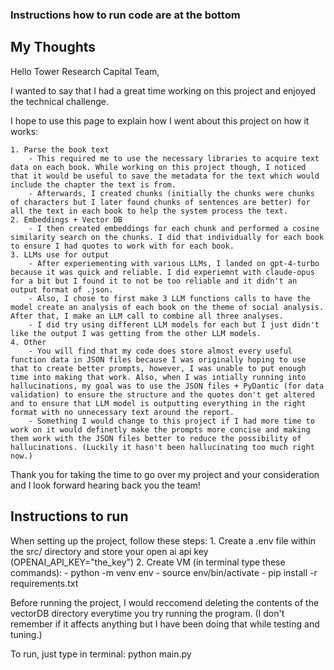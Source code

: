 ### Instructions how to run code are at the bottom

## My Thoughts

Hello Tower Research Capital Team, 

I wanted to say that I had a great time working on this project and enjoyed the technical challenge. 

I hope to use this page to explain how I went about this project on how it works:

    1. Parse the book text
        - This required me to use the necessary libraries to acquire text data on each book. While working on this project though, I noticed that it would be useful to save the metadata for the text which would include the chapter the text is from. 
        - Afterwards, I created chunks (initially the chunks were chunks of characters but I later found chunks of sentences are better) for all the text in each book to help the system process the text. 
    2. Embeddings + Vector DB
        - I then created embeddings for each chunk and performed a cosine similarity search on the chunks. I did that individually for each book to ensure I had quotes to work with for each book. 
    3. LLMs use for output
        - After experiementing with various LLMs, I landed on gpt-4-turbo because it was quick and reliable. I did experiemnt with claude-opus for a bit but I found it to not be too reliable and it didn't an output format of .json. 
        - Also, I chose to first make 3 LLM functions calls to have the model create an analysis of each book on the theme of social analysis. After that, I make an LLM call to combine all three analyses. 
        - I did try using different LLM models for each but I just didn't like the output I was getting from the other LLM models. 
    4. Other
        - You will find that my code does store almost every useful function data in JSON files because I was originally hoping to use that to create better prompts, however, I was unable to put enough time into making that work. Also, when I was intially running into hallucinations, my goal was to use the JSON files + PyDantic (for data validation) to ensure the structure and the quotes don't get altered and to ensure that LLM model is outputting everything in the right format with no unnecessary text around the report. 
        - Something I would change to this project if I had more time to work on it would definetly make the prompts more concise and making them work with the JSON files better to reduce the possibility of hallucinations. (Luckily it hasn't been hallucinating too much right now.)

Thank you for taking the time to go over my project and your consideration and I look forward hearing back you the team!


## Instructions to run
When setting up the project, follow these steps:
    1. Create a .env file within the src/ directory and store your open ai api key (OPENAI_API_KEY="the_key")
    2. Create VM (in terminal type these commands):
       - python -m venv env
       - source env/bin/activate
       - pip install -r requirements.txt


Before running the project, I would reccomend deleting the contents of the vectorDB directory everytime you try running the program. (I don't remember if it affects anything but I have been doing that while testing and tuning.)

To run, just type in terminal: python main.py 

